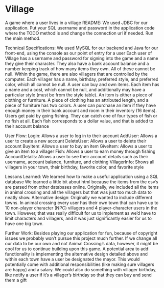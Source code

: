 # Village
A game where a user lives in a village
README:
We used JDBC for our application.
Put your SQL username and password in the application code where the TODO method is and change the connection url if needed. 
Run the main method.

Technical Specifications:
We used MySQL for our backend and Java for our front-end, using the console as our point of entry for a user
Each user of Village has a username and password for signing into the game and a name they give their character. They also have a bank account balance and a number keeping track of how many items they own. All of these cannot be null. Within the game, there are also villagers that are controlled by the computer. Each villager has a name, birthday, preferred style, and preferred color, which all cannot be null. 
A user can buy and own items. Each item has a name and a cost, which cannot be null, and additionally may have a particular style (must be from the style table). An item is either a piece of clothing or furniture. A piece of clothing has an attributed length, and a piece of furniture has two colors.
A user can purchase an item if they have enough money in their bank account and room in their inventory (16 items).
Users get paid by going fishing. They can catch one of four types of fish or no fish at all. Each fish corresponds to a dollar value, and that is added to their account balance

User Flow:
Login: Allows a user to log in to their account
AddUser: Allows a user to create a new account
DeleteUser: Allows a user to delete their account
BuyItem: Allows a user to buy an item
GiveItem: Allows a user to give an item to a villager
Fish: Allows a user to earn money through fishing
AccountDetails: Allows a user to see their account details such as their username, account balance, furniture, and clothing
VillagerInfo: Shows all villagers in your town, their birthday, favorite color, and favorite style

Lessons Learned:
We learned how to make a useful application using a SQL database
We learned a little bit about html because the items from the csv’s are parsed from other databases  online. Originally, we included all the items in animal crossing and all the villagers but that was just too much data to neatly show. 
Alternative design:
Originally we wanted to include different towns. In animal crossing every user has their own town that can have up to 10 non-player character (NPC) villagers and 4 player-character users in the town.  However, that was really difficult for us to implement as we’d have to limit characters and villagers, and it was just significantly easier for us to have one big town. 

Further Work:
Besides playing our application for fun, because of copyright issues we probably won’t pursue this project much further. If we change all our data to be our own and not Animal Crossing’s data, however, it might be cool for us to continue building upon this game.
A potential area to add functionality is implementing the alternative design detailed above and within each town have a user be designated the mayor. This would potentially come with additional responsibilities (like making sure villagers are happy) and a salary.
We could also do something with villager birthday, like notify a user if it’s a villager’s birthday so that they can buy and send them a gift

